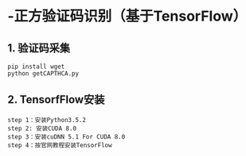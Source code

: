 # -正方验证码识别（基于TensorFlow）
## 1. 验证码采集
    pip install wget
    python getCAPTHCA.py
## 2. TensorfFlow安装
    step 1：安装Python3.5.2
    step 2: 安装CUDA 8.0
    step 3：安装cuDNN 5.1 For CUDA 8.0
    step 4：按官网教程安装TensorFlow
    